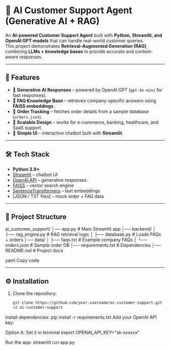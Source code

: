 # 🤖 AI Customer Support Agent (Generative AI + RAG)

An **AI-powered Customer Support Agent** built with **Python, Streamlit, and OpenAI GPT models** that can handle real-world customer queries.  
This project demonstrates **Retrieval-Augmented Generation (RAG)**, combining **LLMs + knowledge bases** to provide accurate and context-aware responses.  

---

## 🚀 Features
- 🔹 **Generative AI Responses** – powered by OpenAI GPT (`gpt-4o-mini` for fast responses).  
- 🔹 **FAQ Knowledge Base** – retrieves company-specific answers using **FAISS embeddings**.  
- 🔹 **Order Tracking** – fetches order details from a sample database (`orders.json`).  
- 🔹 **Scalable Design** – works for e-commerce, banking, healthcare, and SaaS support.  
- 🔹 **Simple UI** – interactive chatbot built with **Streamlit**.  

---

## 🛠️ Tech Stack
- **Python 3.9+**  
- [Streamlit](https://streamlit.io/) – chatbot UI  
- [OpenAI API](https://platform.openai.com/) – generative responses  
- [FAISS](https://github.com/facebookresearch/faiss) – vector search engine  
- [SentenceTransformers](https://www.sbert.net/) – text embeddings  
- [JSON / TXT files] – mock order + FAQ data  

---

## 📂 Project Structure
ai_customer_support/
│── app.py # Main Streamlit app
│── backend/
│ ├── rag_engine.py # RAG retrieval logic
│ ├── database.py # Loads FAQs + orders
│── data/
│ ├── faqs.txt # Example company FAQs
│ └── orders.json # Sample order DB
│── requirements.txt # Dependencies
│── README.md # Project docs

yaml
Copy code

---

## ⚙️ Installation

1. Clone the repository:
   ```bash
   git clone https://github.com/your-username/ai-customer-support.git
   cd ai-customer-support
Install dependencies:
pip install -r requirements.txt
Add your OpenAI API key:

Option A: Set it in terminal
export OPENAI_API_KEY="sk-xxxxxx"

Run the app:
streamlit run app.py
